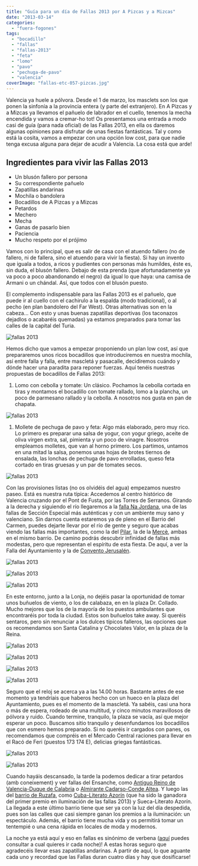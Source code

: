 ```yaml
---
title: "Guía para un día de Fallas 2013 por A Pizcas y a Mizcas"
date: "2013-03-14"
categories:
  - "fuera-fogones"
tags:
  - "bocadillo"
  - "fallas"
  - "fallas-2013"
  - "feta"
  - "lomo"
  - "pavo"
  - "pechuga-de-pavo"
  - "valencia"
coverImage: "fallas-etc-057-pizcas.jpg"
---
```


Valencia ya huele a pólvora. Desde el 1 de marzo, los masclets son los que ponen la sinfonía a la provincia entera (y parte del extranjero). En A Pizcas y a Mizcas ya llevamos el pañuelo de labrador en el cuello, tenemos la mecha encendida y vamos a cremar-ho tot! Os presentamos una entrada a modo casi de guía (para nada oficial) de las Fallas 2013, en ella os daremos algunas opiniones para disfrutar de unas fiestas fantásticas. Tal y como está la cosita, vamos a empezar con una opción low cost, para que nadie tenga excusa alguna para dejar de acudir a Valencia. La cosa está que arde!

## Ingredientes para vivir las Fallas 2013

- Un blusón fallero por persona
- Su correspondiente pañuelo
- Zapatillas andarinas
- Mochila o bandolera
- Bocadillos de A Pizcas y a Mizcas
- Petardos
- Mechero
- Mecha
- Ganas de pasarlo bien
- Paciencia
- Mucho respeto por el prójimo

Vamos con lo principal, que es salir de casa con el atuendo fallero (no de fallero, ni de fallera, sino el atuendo para vivir la fiesta). Si hay un invento que iguala a todos, a ricos y pudientes con personas más humildes, éste es, sin duda, el blusón fallero. Debajo de esta prenda (que afortunadamente ya va poco a poco abandonando el negro) da igual lo que haya: una camisa de Armani o un chándal. Así, que todos con el blusón puesto.

El complemento indispensable para las Fallas 2013 es el pañuelo, que puede ir al cuello con el cachirulo a la espalda (modo tradicional), o al pecho (en plan bandolero del Far West). Otras alternativas son en la cabeza... Con esto y unas buenas zapatillas deportivas (los taconazos dejadlos o acabaréis quemadas) ya estamos preparados para tomar las calles de la capital del Turia.

![fallas 2013](images/IMG_5798-pizcas.jpg "fallas 2013 (pizcas)")

Hemos dicho que vamos a empezar proponiendo un plan low cost, así que prepararemos unos ricos bocadillos que introduciremos en nuestra mochila, así entre falla y falla, entre mascletá y pasacalle, decidiremos cuándo y dónde hacer una paradita para reponer fuerzas. Aquí tenéis nuestras propuestas de bocadillos de Fallas 2013:

1. Lomo con cebolla y tomate: Un clásico. Pochamos la cebolla cortada en tiras y montamos el bocadillo con tomate rallado, lomo a la plancha, un poco de parmesano rallado y la cebolla. A nosotros nos gusta en pan de chapata.

![fallas 2013](images/IMG_5204-pizcas.jpg "fallas 2013 (pizcas)")

1. Mollete de pechuga de pavo y feta: Algo más elaborado, pero muy rico. Lo primero es preparar una salsa de yogur, con yogur griego, aceite de oliva virgen extra, sal, pimienta y un poco de vinagre. Nosotros empleamos molletes, que van al horno primero. Los partimos, untamos en una mitad la salsa, ponemos unas hojas de brotes tiernos de ensalada, las lonchas de pechuga de pavo enrolladas, queso feta cortado en tiras gruesas y un par de tomates secos.

![fallas 2013](images/IMG_5684-pizcas.jpg "fallas 2013(pizcas)")

Con las provisiones listas (no os olvidéis del agua) empezamos nuestro paseo. Está es nuestra ruta típica: Accedemos al centro histórico de Valencia cruzando por el Pont de Fusta, por las Torres de Serranos. Girando a la derecha y siguiendo el río llegaremos a la [falla Na Jordana](http://www.najordana.es/index.php/es/), una de las fallas de Sección Especial más auténticas y con un ambiente muy sano y valenciano. Sin darnos cuenta estaremos ya de pleno en el Barrio del Carmen, puedes dejarte llevar por el río de gente y seguro que acabas viendo las fallas más importantes, como la del [Pilar](http://www.falladelpilar.com/), la de la [Mercè](http://www.lamerce.net/), ambas en el mismo barrio. De camino podrás descubrir infinidad de fallas más modestas, pero que representan el espíritu de esta fiesta. De aquí, a ver la Falla del Ayuntamiento y la de [Convento Jerusalén](http://www.fallaconventojerusalen.com/fallaconventojerusalen/Inicio./Inicio..html).

![fallas 2013](images/fallas-etc-057-pizcas-225x300.jpg "fallas 2013 (pizcas)")

![fallas 2013](images/fallas-etc-042-pizcas-225x300.jpg "fallas 2013 (pizcas)")

![fallas 2013](images/fallas-etc-043-pizcas-225x300.jpg "fallas 2013 (pizcas)")

En este entorno, junto a la Lonja, no dejéis pasar la oportunidad de tomar unos buñuelos de viento, o los de calabaza, en en la plaza Dr. Collado. Mucho mejores que los de la mayoría de los puestos ambulantes que encontraréis por toda la ciudad. Estos son buñuelos take away. Si queréis sentaros, pero sin renunciar a los dulces típicos falleros, las opciones que os recomendamos son Santa Catalina y Chocolates Valor, en la plaza de la Reina.

![fallas 2013](images/entrada-239x300.jpg "fallas 2013")

![fallas 2013](images/valencia_reina02-300x211.jpg "fallas 2013")

![fallas 2013](images/fallas-etc-072-pizcas.jpg "fallas 2013 (pizcas)")

![fallas 2013](images/Imagen-045-pizcas-300x225.jpg "fallas 2013 (pizcas)")

Seguro que el reloj se acerca ya a las 14.00 horas. Bastante antes de ese momento ya tendríais que haberos hecho con un hueco en la plaza del Ayuntamiento, pues es el momento de la mascletá. Ya sabéis, casi una hora o más de espera, rodeado de una multitud, y cinco minutos maravillosos de pólvora y ruido. Cuando termine, tranquilo, la plaza se vacía, así que mejor esperar un poco. Buscamos sitio tranquilo y desenfundamos los bocadillos que con esmero hemos preparado. Si no queréis ir cargados con panes, os recomendamos que compréis en el Mercado Central raciones para llevar en el Racó de Feri (puestos 173 174 E), delicias griegas fantásticas.

![fallas 2013](images/fallas-etc-053-pizcas.jpg "fallas 2013(pizcas)")

![fallas 2013](images/fallas-etc-001-pizcas.jpg "fallas 2013 (pizcas)")

Cuando hayáis descansado, la tarde la podemos dedicar a tirar petardos (amb coneixement) y ver fallas del Ensanche, como [Antiguo Reino de Valencia-Duque de Calabria](http://falladelregne.com/) o [Almirante Cadarso-Conde Altea](http://fallaalmirantecadarso.fallas.com/portada/portada.htm). Y luego las del [barrio de Ruzafa](/tag/ruzafa/ "Ruzafa"), como [Cuba-Literato Azorín](http://www.fallacubaliterato.com/) (que ha sido la ganadora  del primer premio en iluminación de las fallas 2013) y Sueca-Literato Azorín. La llegada a este último barrio tiene que ser ya con la luz del día despedida, pues son las calles que casi siempre ganan los premios a la iluminación: un espectáculo. Además, el barrio tiene mucha vida y os permitirá tomar un tentempié o una cena rápida en locales de moda y modernos.

La noche ya está aquí y eso en fallas es sinónimo de verbena ([aquí](http://fallas.levante-emv.com/verbenas-en-fallas-2013) puedes consultar a cual quieres ir cada noche)! A estas horas seguro que agradecéis llevar esas zapatillas andarinas. A partir de aquí, lo que aguante cada uno y recordad que las Fallas duran cuatro días y hay que dosificarse!

